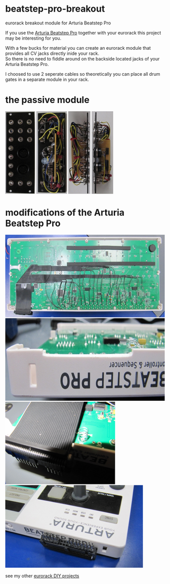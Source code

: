 # beatstep-pro-breakout
eurorack breakout module for Arturia Beatstep Pro


If you use the [Arturia Beatstep Pro](https://www.arturia.com/products/hybrid-synths/beatstep-pro/overview) together with your eurorack this project may be interesting for you.  

With a few bucks for material you can create an eurorack module that provides all CV jacks directly inide your rack.  
So there is no need to fiddle around on the backside located jacks of your Arturia Beatstep Pro. 

I choosed to use 2 seperate cables so theoretically you can place all drum gates in a separate module in your rack.  

# the passive module
[<img src="media/arturia-beatstep-pro-eurorack-breakout-module-01.jpg" height="260" />](https://github.com/othmar52/beatstep-pro-breakout/blob/main/media/arturia-beatstep-pro-eurorack-breakout-module-01.jpg?raw=true)
[<img src="media/arturia-beatstep-pro-eurorack-breakout-module-02.jpg" height="260" />](https://github.com/othmar52/beatstep-pro-breakout/blob/main/media/arturia-beatstep-pro-eurorack-breakout-module-02.jpg?raw=true)
[<img src="media/arturia-beatstep-pro-eurorack-breakout-module-03.jpg" height="260" />](https://github.com/othmar52/beatstep-pro-breakout/blob/main/media/arturia-beatstep-pro-eurorack-breakout-module-03.jpg?raw=true)
[<img src="media/arturia-beatstep-pro-eurorack-breakout-module-04.jpg" height="260" />](https://github.com/othmar52/beatstep-pro-breakout/blob/main/media/arturia-beatstep-pro-eurorack-breakout-module-04.jpg?raw=true)


# modifications of the Arturia Beatstep Pro
[<img src="media/arturia-beatstep-pro-mod-01.jpg" height="260" />](https://github.com/othmar52/beatstep-pro-breakout/blob/main/media/arturia-beatstep-pro-mod-01.jpg?raw=true)  
[<img src="media/arturia-beatstep-pro-mod-02.jpg" height="260" />](https://github.com/othmar52/beatstep-pro-breakout/blob/main/media/arturia-beatstep-pro-mod-02.jpg?raw=true)  
[<img src="media/arturia-beatstep-pro-mod-03.jpg" height="260" />](https://github.com/othmar52/beatstep-pro-breakout/blob/main/media/arturia-beatstep-pro-mod-03.jpg?raw=true)  
[<img src="media/arturia-beatstep-pro-mod-04.jpg" height="260" />](https://github.com/othmar52/beatstep-pro-breakout/blob/main/media/arturia-beatstep-pro-mod-04.jpg?raw=true)  




see my other [eurorack DIY projects](https://github.com/othmar52/eurorack)
